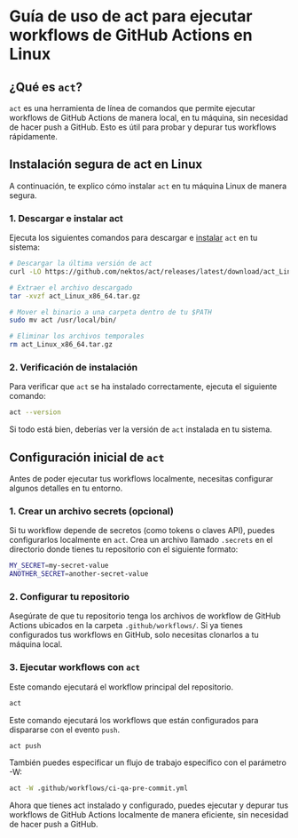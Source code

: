 # Guía de uso de act para ejecutar workflows de GitHub Actions en Linux

## ¿Qué es  `act`?
`act` es una herramienta de línea de comandos que permite ejecutar workflows de GitHub Actions de manera local, en tu máquina, sin necesidad de hacer push a GitHub. Esto es útil para probar y depurar tus workflows rápidamente.

## Instalación segura de act en Linux
A continuación, te explico cómo instalar `act` en tu máquina Linux de manera segura.

### 1. Descargar e instalar act
Ejecuta los siguientes comandos para descargar e [instalar](https://nektosact.com/installation/index.html) `act` en tu sistema:

```bash
# Descargar la última versión de act
curl -LO https://github.com/nektos/act/releases/latest/download/act_Linux_x86_64.tar.gz

# Extraer el archivo descargado
tar -xvzf act_Linux_x86_64.tar.gz

# Mover el binario a una carpeta dentro de tu $PATH
sudo mv act /usr/local/bin/

# Eliminar los archivos temporales
rm act_Linux_x86_64.tar.gz
```

### 2. Verificación de instalación
Para verificar que `act` se ha instalado correctamente, ejecuta el siguiente comando:

```bash
act --version
```

Si todo está bien, deberías ver la versión de `act` instalada en tu sistema.

## Configuración inicial de `act`
Antes de poder ejecutar tus workflows localmente, necesitas configurar algunos detalles en tu entorno.

### 1. Crear un archivo secrets (opcional)
Si tu workflow depende de secretos (como tokens o claves API), puedes configurarlos localmente en `act`. Crea un archivo llamado `.secrets` en el directorio donde tienes tu repositorio con el siguiente formato:

```bash
MY_SECRET=my-secret-value
ANOTHER_SECRET=another-secret-value
```

### 2. Configurar tu repositorio
Asegúrate de que tu repositorio tenga los archivos de workflow de GitHub Actions ubicados en la carpeta `.github/workflows/`. Si ya tienes configurados tus workflows en GitHub, solo necesitas clonarlos a tu máquina local.


### 3. Ejecutar workflows con `act`
Este comando ejecutará el workflow principal del repositorio.

```bash
act
```

Este comando ejecutará los workflows que están configurados para dispararse con el evento `push`.

```bash
act push
```

También puedes especificar un flujo de trabajo específico con el parámetro -W:

```bash
act -W .github/workflows/ci-qa-pre-commit.yml
```

Ahora que tienes act instalado y configurado, puedes ejecutar y depurar tus workflows de GitHub Actions localmente de manera eficiente, sin necesidad de hacer push a GitHub.
